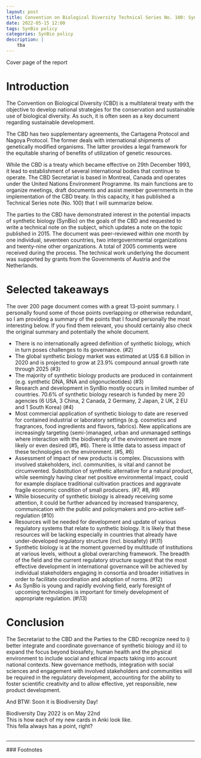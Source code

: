```yaml
---
layout: post
title: Convention on Biological Diversity Technical Series No. 100: Synthetic Biology
date: 2022-05-15 12:00
tags: SynBio policy
categories: SynBio policy
description: |
    tba
---
```

<div class="img_row">
	<img class="col three" src="{{ site.baseurl }}/img/cbd_synbio.png" alt="" title="Header"/>
</div>
<div class="col three caption">
Cover page of the report
</div>

# Introduction

The Convention on Biological Diversity (CBD) is a multilateral treaty with the objective to develop national strategies for the conservation and sustainable use of biological diversity. As such, it is often seen as a key document regarding sustainable development.

The CBD has two supplementary agreements, the Cartagena Protocol and Nagoya Protocol. The former deals with international shipments of genetically modified organisms. The latter provides a legal framework for the equitable sharing of benefits of utilization of genetic resources.

While the CBD is a treaty which became effective on 29th December 1993, it lead to establishment of several international bodies that continue to operate. The CBD Secretariat is based in Montreal, Canada and operates under the United Nations Environment Programme.  Its main functions are to organize meetings, draft documents and assist member governments in the implementation of the CBD treaty. In this capacity, it has published a Technical Series note (No. 100) that I will summarize below.

The parties to the CBD have demonstrated interest in the potential impacts of synthetic biology (SynBio) on the goals of the CBD and requested to write a technical note on the subject, which updates a note on the topic published in 2015. The document was peer-reviewed within one month by one individual, seventeen countries, two intergovernmental organizations and twenty-nine other organizations. A total of 2005 comments were received during the process. The technical work underlying the document was supported by grants from the Governments of Austria and the Netherlands.

# Selected takeaways

The over 200 page document comes with a great 13-point summary. I personally found some of those points overlapping or otherwise redundant, so I am providing a summary of the points that I found personally the most interesting below. If you find them relevant, you should certainly also check the original summary and potentially the whole document.

  * There is no internationally agreed definition of synthetic biology, which in turn poses challenges to its governance. (\#2)
  * The global synthetic biology market was estimated at US$ 6.8 billion in 2020 and is projected to grow at 23.9% compound annual growth rate through 2025 (\#3)
  * The majority of synthetic biology products are produced in containment (e.g. synthetic DNA, RNA and oligonucleotides) (\#3)
  * Research and development in SynBio mostly occurs in limited number of countries. 70.6% of synthetic biology research is funded by mere 20 agencies (6 USA, 3 China, 2 Canada, 2 Germany, 2 Japan, 2 UK, 2 EU and 1 South Korea) (\#4)
  * Most commercial application of synthetic biology to date are reserved for contained industrial or laboratory settings (e.g. cosmetics and fragrances, food ingredients and flavors, fabrics). New applications are increasingly targeting (semi-)managed, urban and unmanaged settings where interaction with the biodiversity of the environment are more likely or even desired (\#5, \#6). There is little data to assess impact of these technologies on the environment. (\#5, \#6)
  * Assessment of impact of new products is complex. Discussions with involved stakeholders, incl. communities, is vital and cannot be circumvented. Substitution of synthetic alternative for a natural product, while seemingly having clear net positive environmental impact, could for example displace traditional cultivation practices and aggravate fragile economic condition of small producers. (\#7, \#8, \#9)
  *  While biosecurity of synthetic biology is already receiving some attention, it could be further advanced by increased transparency, communication with the public and policymakers and pro-active self-regulation (\#10)
  * Resources will be needed for development and update of various regulatory systems that relate to synthetic biology. It is likely that these resources will be lacking especially in countries that already have under-developed regulatory structure (incl. biosafety) (#\11)
  * Synthetic biology is at the moment governed by multitude of institutions at various levels, without a global overarching framework. The breadth of the field and the current regulatory structure suggest that the most effective development in international governance will be achieved by individual stakeholders engaging in consortia and broader initiatives in order to facilitate coordination and adoption of norms. (\#12)
  * As SynBio is young and rapidly evolving field, early foresight of upcoming technologies is important for timely development of appropriate regulation. (#\13)

# Conclusion

The Secretariat to the CBD and the Parties to the CBD recognize need to i) better integrate and coordinate governance of synthetic biology and ii) to expand the focus beyond biosafety, human health and the physical environment to include social and ethical impacts taking into account national contexts. New governance methods, integration with social sciences and engagement with involved stakeholders and communities will be required in the regulatory development, accounting for the ability to foster scientific creativity and to allow effective, yet responsible, new product development.

And BTW: Soon it is Biodiversity Day!
<div class="img_row">
	<img class="col three" src="{{ site.baseurl }}/img/idb-logo-en-web.jpg" alt="" title="Header"/>
</div>
<div class="col three caption">
Biodiversity Day 2022 is on May 22nd
</div>



<div class="img_row">
	<img class="col three" src="{{ site.baseurl }}/img/anki_new_card.png" alt="" title="Header"/>
</div>
<div class="col three caption">
This is how each of my new cards in Anki look like.
</div>


<div class="img_row">
	<img class="col three" src="{{ site.baseurl }}/img/learn-grammar-you-must.jpg" alt="" title="Header"/>
</div>
<div class="col three caption">
This fella always has a point, right?
</div>



<br/>
<hr/>
### Footnotes

[^1]: tba
